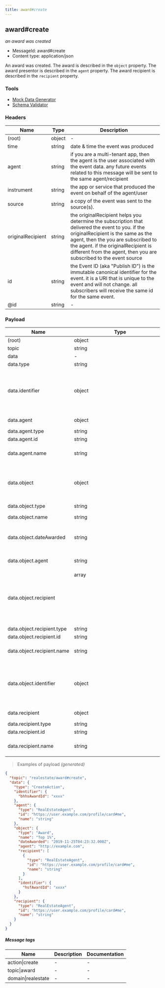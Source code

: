 ```yaml
---
title: award#create
---
```

## award#create

*an award was created*

* MessageId: award#create
* Content type: application/json

An award was created. The award is described in the `object` property.
The award presentor is described in the `agent` property.
The award recipient is described in the `recipient` property.


### Tools

* [Mock Data Generator](/tools/mock-data-generator)
* [Schema Validator](/tools/validate)


### Headers

| Name | Type | Description |
|---|---|---|
| (root) | object | - |
| time | string | date & time the event was produced |
| agent | string | if you are a multi-tenant app, then the agent is the user associated with the event data. any future events related to this message will be sent to the same agent/recipient |
| instrument | string | the app or service that produced the event on behalf of the agent/user |
| source | string | a copy of the event was sent to the source(s). |
| originalRecipient | string | the originalRecipient helps you determine the subscription that delivered the event to you. if the originalRecipient is the same as the agent, then the you are subscribed to the agent. if the originalRecipient is different from the agent, then you are subscribed to the event source |
| id | string | the Event ID (aka "Publish ID") is the immutable canonical identifier for the event. it is a URI that is unique to the event and will not change. all subscribers will receive the same id for the same event. |
| @id | string | - |

### Payload

| Name | Type | Description |
|---|---|---|
| (root) | object | - |
| topic | string | - |
| data | - | - |
| data.type | string | - |
| data.identifier | object | identifier assigned to a contact by the vendor who originally created the contact |
| data.agent | object | the award presenter |
| data.agent.type | string | - |
| data.agent.id | string | - |
| data.agent.name | string | the name of the award presenter |
| data.object | object | An honor bestowed on one or mote _recipients_ by the message _agent_ |
| data.object.type | string | "AwardAction" |
| data.object.name | string | name of the award |
| data.object.dateAwarded | string | date the award was presented or announced. |
| data.object.agent | string | the agent that presented the award |
| data.object.recipient | array<object> | recipients of the award |
| data.object.recipient.type | string | - |
| data.object.recipient.id | string | - |
| data.object.recipient.name | string | the name of the award recipient |
| data.object.identifier | object | identifier assigned to a contact by the vendor who originally created the contact |
| data.recipient | object | the award recipient |
| data.recipient.type | string | - |
| data.recipient.id | string | - |
| data.recipient.name | string | the name of the award recipient |

> Examples of payload _(generated)_

```json
{
  "topic": "realestate/award#create",
  "data": {
    "type": "CreateAction",
    "identifier": {
      "bhhsAwardId": "xxxx"
    },
    "agent": {
      "type": "RealEstateAgent",
      "id": "https://user.example.com/profile/card#me",
      "name": "string"
    },
    "object": {
      "type": "Award",
      "name": "Top 1%",
      "dateAwarded": "2019-11-25T04:23:32.000Z",
      "agent": "http://example.com",
      "recipient": [
        {
          "type": "RealEstateAgent",
          "id": "https://user.example.com/profile/card#me",
          "name": "string"
        }
      ],
      "identifier": {
        "hsfAwardId": "xxxx"
      }
    },
    "recipient": {
      "type": "RealEstateAgent",
      "id": "https://user.example.com/profile/card#me",
      "name": "string"
    }
  }
}
```


##### Message tags

| Name | Description | Documentation |
|---|---|---|
| action\|create | - | - |
| topic\|award | - | - |
| domain\|realestate | - | - |

